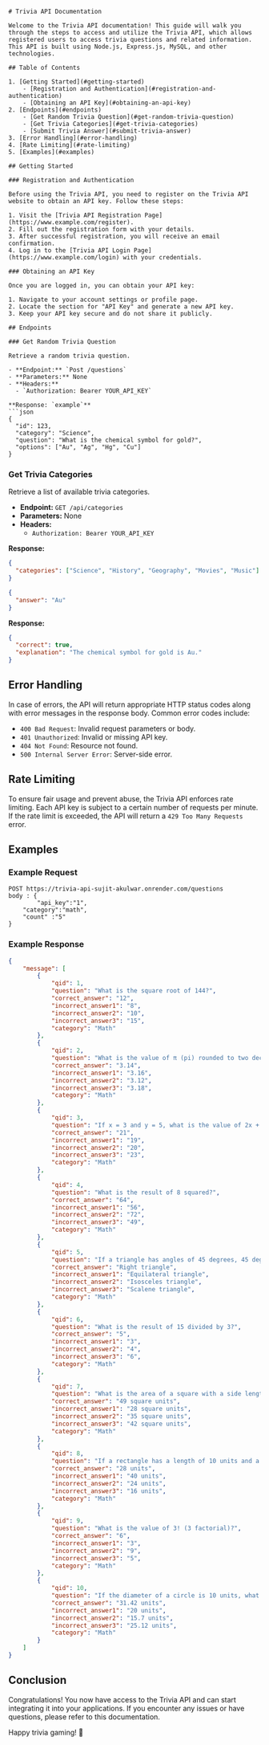 ```
# Trivia API Documentation

Welcome to the Trivia API documentation! This guide will walk you through the steps to access and utilize the Trivia API, which allows registered users to access trivia questions and related information. This API is built using Node.js, Express.js, MySQL, and other technologies.

## Table of Contents

1. [Getting Started](#getting-started)
    - [Registration and Authentication](#registration-and-authentication)
    - [Obtaining an API Key](#obtaining-an-api-key)
2. [Endpoints](#endpoints)
    - [Get Random Trivia Question](#get-random-trivia-question)
    - [Get Trivia Categories](#get-trivia-categories)
    - [Submit Trivia Answer](#submit-trivia-answer)
3. [Error Handling](#error-handling)
4. [Rate Limiting](#rate-limiting)
5. [Examples](#examples)

## Getting Started

### Registration and Authentication

Before using the Trivia API, you need to register on the Trivia API website to obtain an API key. Follow these steps:

1. Visit the [Trivia API Registration Page](https://www.example.com/register).
2. Fill out the registration form with your details.
3. After successful registration, you will receive an email confirmation.
4. Log in to the [Trivia API Login Page](https://www.example.com/login) with your credentials.

### Obtaining an API Key

Once you are logged in, you can obtain your API key:

1. Navigate to your account settings or profile page.
2. Locate the section for "API Key" and generate a new API key.
3. Keep your API key secure and do not share it publicly.

## Endpoints

### Get Random Trivia Question

Retrieve a random trivia question.

- **Endpoint:** `Post /questions`
- **Parameters:** None
- **Headers:**
  - `Authorization: Bearer YOUR_API_KEY`

**Response: `example`**
```json
{
  "id": 123,
  "category": "Science",
  "question": "What is the chemical symbol for gold?",
  "options": ["Au", "Ag", "Hg", "Cu"]
}
```

### Get Trivia Categories

Retrieve a list of available trivia categories.

- **Endpoint:** `GET /api/categories`
- **Parameters:** None
- **Headers:**
  - `Authorization: Bearer YOUR_API_KEY`

**Response:**

```json
{
  "categories": ["Science", "History", "Geography", "Movies", "Music"]
}
```

```json
{
  "answer": "Au"
}
```

**Response:**

```json
{
  "correct": true,
  "explanation": "The chemical symbol for gold is Au."
}
```

## Error Handling

In case of errors, the API will return appropriate HTTP status codes along with error messages in the response body. Common error codes include:

- `400 Bad Request`: Invalid request parameters or body.
- `401 Unauthorized`: Invalid or missing API key.
- `404 Not Found`: Resource not found.
- `500 Internal Server Error`: Server-side error.

## Rate Limiting

To ensure fair usage and prevent abuse, the Trivia API enforces rate limiting. Each API key is subject to a certain number of requests per minute. If the rate limit is exceeded, the API will return a `429 Too Many Requests` error.

## Examples

### Example Request

```http
POST https://trivia-api-sujit-akulwar.onrender.com/questions
body : {
    	"api_key":"1", 
	"category":"math", 
	"count" :"5"
}
```

### Example Response

```json
{
    "message": [
        {
            "qid": 1,
            "question": "What is the square root of 144?",
            "correct_answer": "12",
            "incorrect_answer1": "8",
            "incorrect_answer2": "10",
            "incorrect_answer3": "15",
            "category": "Math"
        },
        {
            "qid": 2,
            "question": "What is the value of π (pi) rounded to two decimal places?",
            "correct_answer": "3.14",
            "incorrect_answer1": "3.16",
            "incorrect_answer2": "3.12",
            "incorrect_answer3": "3.18",
            "category": "Math"
        },
        {
            "qid": 3,
            "question": "If x = 3 and y = 5, what is the value of 2x + 3y?",
            "correct_answer": "21",
            "incorrect_answer1": "19",
            "incorrect_answer2": "20",
            "incorrect_answer3": "23",
            "category": "Math"
        },
        {
            "qid": 4,
            "question": "What is the result of 8 squared?",
            "correct_answer": "64",
            "incorrect_answer1": "56",
            "incorrect_answer2": "72",
            "incorrect_answer3": "49",
            "category": "Math"
        },
        {
            "qid": 5,
            "question": "If a triangle has angles of 45 degrees, 45 degrees, and 90 degrees, what type of triangle is it?",
            "correct_answer": "Right triangle",
            "incorrect_answer1": "Equilateral triangle",
            "incorrect_answer2": "Isosceles triangle",
            "incorrect_answer3": "Scalene triangle",
            "category": "Math"
        },
        {
            "qid": 6,
            "question": "What is the result of 15 divided by 3?",
            "correct_answer": "5",
            "incorrect_answer1": "3",
            "incorrect_answer2": "4",
            "incorrect_answer3": "6",
            "category": "Math"
        },
        {
            "qid": 7,
            "question": "What is the area of a square with a side length of 7 units?",
            "correct_answer": "49 square units",
            "incorrect_answer1": "28 square units",
            "incorrect_answer2": "35 square units",
            "incorrect_answer3": "42 square units",
            "category": "Math"
        },
        {
            "qid": 8,
            "question": "If a rectangle has a length of 10 units and a width of 4 units, what is its perimeter?",
            "correct_answer": "28 units",
            "incorrect_answer1": "40 units",
            "incorrect_answer2": "24 units",
            "incorrect_answer3": "16 units",
            "category": "Math"
        },
        {
            "qid": 9,
            "question": "What is the value of 3! (3 factorial)?",
            "correct_answer": "6",
            "incorrect_answer1": "3",
            "incorrect_answer2": "9",
            "incorrect_answer3": "5",
            "category": "Math"
        },
        {
            "qid": 10,
            "question": "If the diameter of a circle is 10 units, what is its circumference?",
            "correct_answer": "31.42 units",
            "incorrect_answer1": "20 units",
            "incorrect_answer2": "15.7 units",
            "incorrect_answer3": "25.12 units",
            "category": "Math"
        }
    ]
}
```

## Conclusion

Congratulations! You now have access to the Trivia API and can start integrating it into your applications. If you encounter any issues or have questions, please refer to this documentation.

Happy trivia gaming! 🎉

```

```
